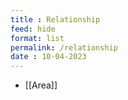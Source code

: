 ```yaml
---
title : Relationship
feed: hide
format: list
permalink: /relationship
date : 10-04-2023
---
```


-  [[Area]]


